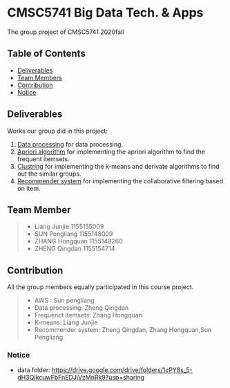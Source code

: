 # CMSC5741 Big Data Tech. & Apps

The group project of CMSC5741 2020fall

## Table of Contents

- [Deliverables](#deliverables)
- [Team Members](#team-members)
- [Contribution](#contribution)
- [Notice](#notice)

## Deliverables

Works our group did in this project:

1. [Data processing](https://github.com/bdt-group01/bdt/tree/main/Data%20processing) for data processing.
2. [Apriori algorithm](https://github.com/bdt-group01/bdt/tree/main/Apriori%20algorithm) for implementing the apriori algorithm to find the frequent itemsets.
3. [Clustring](https://github.com/bdt-group01/bdt/tree/main/clustering) for implementing the k-means and derivate algorithms to find out the similar groups.
4. [Recommender system](https://github.com/bdt-group01/bdt/tree/main/Recommender%20system) for implementing the  collaborative filtering based on item.

## Team Member

> - Liang Junjie 1155155009
> - SUN Pengliang 1155148009 
> - ZHANG Hongquan 1155148260
> - ZHENG Qingdan 1155154714

## Contribution

All the group members equally participated in this course project.  

> - AWS : Sun pengliang  
> - Data processing: Zheng Qingdan 
> - Frequenct itemsets: Zhang Hongquan
> - K-means: Liang Junjie
> - Recommender system: Zheng Qingdan, Zhang Hongquan,Sun Pengliang

### Notice

- data folder: https://drive.google.com/drive/folders/1cPY8s_5-dH3QIkcuwFbFnEDJjVzMnRk9?usp=sharing

